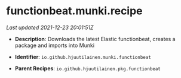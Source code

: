# functionbeat.munki.recipe

_Last updated 2021-12-23 20:01:51Z_

- **Description**: Downloads the latest Elastic functionbeat, creates a package and imports into Munki

- **Identifier**: `io.github.hjuutilainen.munki.functionbeat`

- **Parent Recipes**: `io.github.hjuutilainen.pkg.functionbeat`
